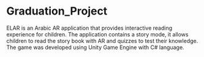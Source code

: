 # Graduation_Project
ELAR is an Arabic AR application that provides interactive reading experience for children. The application contains a story mode, it allows children to read the story book with AR and quizzes to test their knowledge. The game was developed using Unity Game Engine with C# language.
